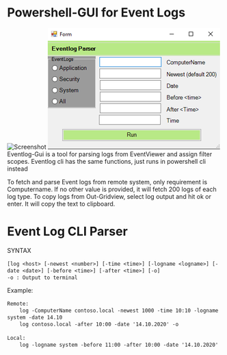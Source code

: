 # Powershell-GUI for Event Logs

![Screenshot]()
<img src="eventlogcli.png">
Eventlog-Gui is a tool for parsing logs from EventViewer and assign filter scopes.
Eventlog cli has the same functions, just runs in powershell cli instead


To fetch and parse Event logs from remote system, only requirement is Computername.
If no other value is provided, it will fetch 200 logs of each log type.
To copy logs from Out-Gridview, select log output and hit ok or enter. It will copy the text to clipboard.


# Event Log CLI Parser

SYNTAX

    [log <host> [-newest <number>] [-time <time>] [-logname <logname>] [-date <date>] [-before <time>] [-after <time>] [-o]
    -o : Output to terminal

Example:
    
    Remote: 
        log -ComputerName contoso.local -newest 1000 -time 10:10 -logname system -date 14.10
        log contoso.local -after 10:00 -date '14.10.2020' -o
        
    Local: 
        log -logname system -before 11:00 -after 10:00 -date '14.10.2020'
